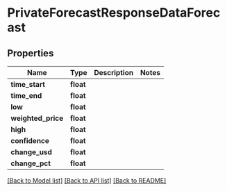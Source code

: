 # PrivateForecastResponseDataForecast

## Properties
Name | Type | Description | Notes
------------ | ------------- | ------------- | -------------
**time_start** | **float** |  | 
**time_end** | **float** |  | 
**low** | **float** |  | 
**weighted_price** | **float** |  | 
**high** | **float** |  | 
**confidence** | **float** |  | 
**change_usd** | **float** |  | 
**change_pct** | **float** |  | 

[[Back to Model list]](../README.md#documentation-for-models) [[Back to API list]](../README.md#documentation-for-api-endpoints) [[Back to README]](../README.md)


